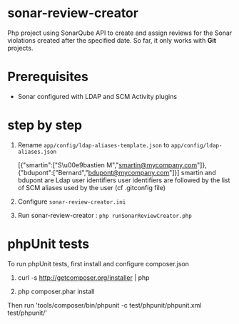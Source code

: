 sonar-review-creator
====================

Php project using SonarQube API to create and assign reviews for the Sonar violations created after the specified date. 
So far, it only works with **Git** projects.

Prerequisites
=============

* Sonar configured with LDAP and SCM Activity plugins

step by step
============

1. Rename `app/config/ldap-aliases-template.json` to `app/config/ldap-aliases.json`

    [{"smartin":["S\u00e9bastien M","smartin@mycompany.com"]},{"bdupont":["Bernard","bdupont@mycompany.com"]}]
    smartin and bdupont are Ldap user identifiers
    user identifiers are followed by the list of SCM aliases used by the user (cf .gitconfig file)

2. Configure `sonar-review-creator.ini`

3. Run sonar-review-creator : `php runSonarReviewCreator.php`

phpUnit tests
=============

To run phpUnit tests, first install and configure composer.json

1. curl -s http://getcomposer.org/installer | php

2. php composer.phar install

Then run 'tools/composer/bin/phpunit -c test/phpunit/phpunit.xml test/phpunit/'
